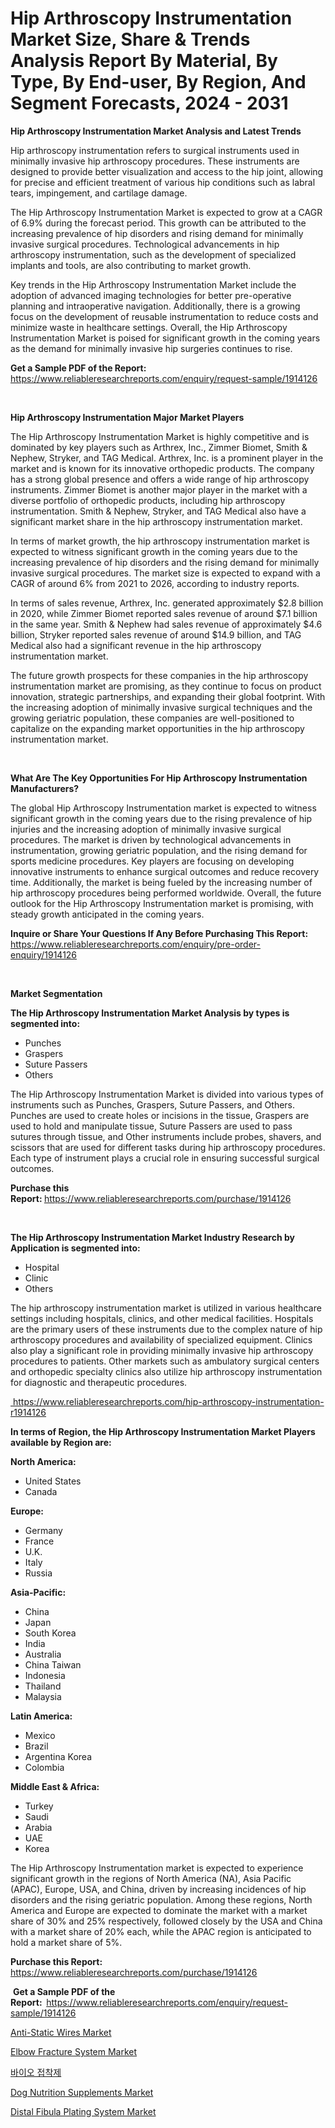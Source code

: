 <p><h1>Hip Arthroscopy Instrumentation Market Size, Share & Trends Analysis Report By Material, By Type, By End-user, By Region, And Segment Forecasts, 2024 - 2031</h1></p><p><strong>Hip Arthroscopy Instrumentation Market Analysis and Latest Trends</strong></p>
<p><p>Hip arthroscopy instrumentation refers to surgical instruments used in minimally invasive hip arthroscopy procedures. These instruments are designed to provide better visualization and access to the hip joint, allowing for precise and efficient treatment of various hip conditions such as labral tears, impingement, and cartilage damage.</p><p>The Hip Arthroscopy Instrumentation Market is expected to grow at a CAGR of 6.9% during the forecast period. This growth can be attributed to the increasing prevalence of hip disorders and rising demand for minimally invasive surgical procedures. Technological advancements in hip arthroscopy instrumentation, such as the development of specialized implants and tools, are also contributing to market growth.</p><p>Key trends in the Hip Arthroscopy Instrumentation Market include the adoption of advanced imaging technologies for better pre-operative planning and intraoperative navigation. Additionally, there is a growing focus on the development of reusable instrumentation to reduce costs and minimize waste in healthcare settings. Overall, the Hip Arthroscopy Instrumentation Market is poised for significant growth in the coming years as the demand for minimally invasive hip surgeries continues to rise.</p></p>
<p><strong>Get a Sample PDF of the Report:&nbsp;</strong> <a href="https://www.reliableresearchreports.com/enquiry/request-sample/1914126">https://www.reliableresearchreports.com/enquiry/request-sample/1914126</a></p>
<p>&nbsp;</p>
<p><strong>Hip Arthroscopy Instrumentation Major Market Players</strong></p>
<p><p>The Hip Arthroscopy Instrumentation Market is highly competitive and is dominated by key players such as Arthrex, Inc., Zimmer Biomet, Smith & Nephew, Stryker, and TAG Medical. Arthrex, Inc. is a prominent player in the market and is known for its innovative orthopedic products. The company has a strong global presence and offers a wide range of hip arthroscopy instruments. Zimmer Biomet is another major player in the market with a diverse portfolio of orthopedic products, including hip arthroscopy instrumentation. Smith & Nephew, Stryker, and TAG Medical also have a significant market share in the hip arthroscopy instrumentation market.</p><p>In terms of market growth, the hip arthroscopy instrumentation market is expected to witness significant growth in the coming years due to the increasing prevalence of hip disorders and the rising demand for minimally invasive surgical procedures. The market size is expected to expand with a CAGR of around 6% from 2021 to 2026, according to industry reports. </p><p>In terms of sales revenue, Arthrex, Inc. generated approximately $2.8 billion in 2020, while Zimmer Biomet reported sales revenue of around $7.1 billion in the same year. Smith & Nephew had sales revenue of approximately $4.6 billion, Stryker reported sales revenue of around $14.9 billion, and TAG Medical also had a significant revenue in the hip arthroscopy instrumentation market.</p><p>The future growth prospects for these companies in the hip arthroscopy instrumentation market are promising, as they continue to focus on product innovation, strategic partnerships, and expanding their global footprint. With the increasing adoption of minimally invasive surgical techniques and the growing geriatric population, these companies are well-positioned to capitalize on the expanding market opportunities in the hip arthroscopy instrumentation market.</p></p>
<p>&nbsp;</p>
<p><strong>What Are The Key Opportunities For Hip Arthroscopy Instrumentation Manufacturers?</strong></p>
<p><p>The global Hip Arthroscopy Instrumentation market is expected to witness significant growth in the coming years due to the rising prevalence of hip injuries and the increasing adoption of minimally invasive surgical procedures. The market is driven by technological advancements in instrumentation, growing geriatric population, and the rising demand for sports medicine procedures. Key players are focusing on developing innovative instruments to enhance surgical outcomes and reduce recovery time. Additionally, the market is being fueled by the increasing number of hip arthroscopy procedures being performed worldwide. Overall, the future outlook for the Hip Arthroscopy Instrumentation market is promising, with steady growth anticipated in the coming years.</p></p>
<p><strong>Inquire or Share Your Questions If Any Before Purchasing This Report:</strong> <a href="https://www.reliableresearchreports.com/enquiry/pre-order-enquiry/1914126">https://www.reliableresearchreports.com/enquiry/pre-order-enquiry/1914126</a></p>
<p>&nbsp;</p>
<p><strong>Market Segmentation</strong></p>
<p><strong>The Hip Arthroscopy Instrumentation Market Analysis by types is segmented into:</strong></p>
<p><ul><li>Punches</li><li>Graspers</li><li>Suture Passers</li><li>Others</li></ul></p>
<p><p>The Hip Arthroscopy Instrumentation Market is divided into various types of instruments such as Punches, Graspers, Suture Passers, and Others. Punches are used to create holes or incisions in the tissue, Graspers are used to hold and manipulate tissue, Suture Passers are used to pass sutures through tissue, and Other instruments include probes, shavers, and scissors that are used for different tasks during hip arthroscopy procedures. Each type of instrument plays a crucial role in ensuring successful surgical outcomes.</p></p>
<p><strong>Purchase this Report:&nbsp;</strong><a href="https://www.reliableresearchreports.com/purchase/1914126">https://www.reliableresearchreports.com/purchase/1914126</a></p>
<p>&nbsp;</p>
<p><strong>The Hip Arthroscopy Instrumentation Market Industry Research by Application is segmented into:</strong></p>
<p><ul><li>Hospital</li><li>Clinic</li><li>Others</li></ul></p>
<p><p>The hip arthroscopy instrumentation market is utilized in various healthcare settings including hospitals, clinics, and other medical facilities. Hospitals are the primary users of these instruments due to the complex nature of hip arthroscopy procedures and availability of specialized equipment. Clinics also play a significant role in providing minimally invasive hip arthroscopy procedures to patients. Other markets such as ambulatory surgical centers and orthopedic specialty clinics also utilize hip arthroscopy instrumentation for diagnostic and therapeutic procedures.</p></p>
<p><a href="https://www.reliableresearchreports.com/hip-arthroscopy-instrumentation-r1914126">&nbsp;https://www.reliableresearchreports.com/hip-arthroscopy-instrumentation-r1914126</a></p>
<p><strong>In terms of Region, the Hip Arthroscopy Instrumentation Market Players available by Region are:</strong></p>
<p>
    <p> <strong> North America: </strong>
        <ul>
            <li>United States</li>
            <li>Canada</li>
        </ul>
        </p> 
    <p> <strong> Europe: </strong>
        <ul>
            <li>Germany</li>
            <li>France</li>
            <li>U.K.</li>
            <li>Italy</li>
            <li>Russia</li>
        </ul>
        </p> 
    <p> <strong> Asia-Pacific: </strong>
        <ul>
            <li>China</li>
            <li>Japan</li>
            <li>South Korea</li>
            <li>India</li>
            <li>Australia</li>
            <li>China Taiwan</li>
            <li>Indonesia</li>
            <li>Thailand</li>
            <li>Malaysia</li>
        </ul>
        </p> 
    <p> <strong> Latin America: </strong>
        <ul>
            <li>Mexico</li>
            <li>Brazil</li>
            <li>Argentina Korea</li>
            <li>Colombia</li>
        </ul>
        </p> 
    <p> <strong> Middle East & Africa: </strong>
        <ul>
            <li>Turkey</li>
            <li>Saudi</li>
            <li>Arabia</li>
            <li>UAE</li>
            <li>Korea</li>
        </ul>
    </p>
    </p>
<p><p>The Hip Arthroscopy Instrumentation market is expected to experience significant growth in the regions of North America (NA), Asia Pacific (APAC), Europe, USA, and China, driven by increasing incidences of hip disorders and the rising geriatric population. Among these regions, North America and Europe are expected to dominate the market with a market share of 30% and 25% respectively, followed closely by the USA and China with a market share of 20% each, while the APAC region is anticipated to hold a market share of 5%.</p></p>
<p><strong>Purchase this Report: </strong><a href="https://www.reliableresearchreports.com/purchase/1914126">https://www.reliableresearchreports.com/purchase/1914126</a></p>
<p>&nbsp;<strong>Get a Sample PDF of the Report:&nbsp;&nbsp;</strong><a href="https://www.reliableresearchreports.com/enquiry/request-sample/1914126">https://www.reliableresearchreports.com/enquiry/request-sample/1914126</a></p>
<p><strong></strong></p>
<p><p><a href="https://issuu.com/reportprime-2/docs/anti-static-wires-market-size-2030.pptx">Anti-Static Wires Market</a></p><p><a href="https://github.com/Chiragrp22/Market-Research-Report-List-4/blob/main/elbow-fracture-system-market.md">Elbow Fracture System Market</a></p><p><a href="https://medium.com/@dadanedu33/%EB%B0%94%EC%9D%B4%EC%98%A4-%EC%A0%91%EC%B0%A9%EC%A0%9C-%EC%8B%9C%EC%9E%A5-%EC%97%B0%EA%B5%AC-%EB%B3%B4%EA%B3%A0%EC%84%9C-%EA%B7%B8-%EC%97%AD%EC%82%AC-%EB%B0%8F-2024%EB%85%84%EB%B6%80%ED%84%B0-2031%EB%85%84%EA%B9%8C%EC%A7%80%EC%9D%98-%EC%98%88%EC%B8%A1-324298886406">바이오 접착제</a></p><p><a href="https://www.linkedin.com/pulse/dog-nutrition-supplements-market-key-successful-business-strategy-8nbqc?trackingId=ZZtZkHuMI6uAd2V5%2FrdDZA%3D%3D">Dog Nutrition Supplements Market</a></p><p><a href="https://github.com/derrinmiltonellis35gcl/Market-Research-Report-List-2/blob/main/distal-fibula-plating-system-market.md">Distal Fibula Plating System Market</a></p></p>